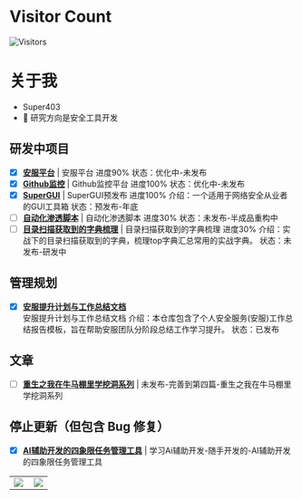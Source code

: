 # Visitor Count
<!-- 访客 -->
<p align="left">
  <img src="https://profile-counter.glitch.me/Super403/count.svg" alt="Visitors">
</p>

# 关于我
- Super403
- 💬  研究方向是安全工具开发

## 研发中项目
- [x] **[安服平台](https://github.com/super403)**  | 安服平台 进度90% 状态：优化中-未发布
- [x] **[Github监控](https://github.com/super403)**  | Github监控平台 进度100% 状态：优化中-未发布
- [x] **[SuperGUI](https://github.com/super403/SuperGUI)**  | SuperGUI预发布 进度100% 介绍：一个适用于网络安全从业者的GUI工具箱 状态：预发布-年底
- [ ] **[自动化渗透脚本](https://github.com/super403)**  | 自动化渗透脚本 进度30% 状态：未发布-半成品重构中
- [ ] **[目录扫描获取到的字典梳理](https://github.com/super403)**  | 目录扫描获取到的字典梳理 进度30% 介绍：实战下的目录扫描获取到的字典，梳理top字典汇总常用的实战字典。 状态：未发布-研发中

## 管理规划
- [x] **[安服提升计划与工作总结文档](https://github.com/Super403/Improvement-Plan)**  
安服提升计划与工作总结文档
介绍：本仓库包含了个人安全服务(安服)工作总结报告模板，旨在帮助安服团队分阶段总结工作学习提升。
状态：已发布
      
## 文章
- [ ] **[重生之我在牛马棚里学挖洞系列](https://github.com/super403)**  | 未发布-完善到第四篇-重生之我在牛马棚里学挖洞系列


## 停止更新（但包含 Bug 修复）
- [x] **[AI辅助开发的四象限任务管理工具](https://github.com/super403/AI-four-quadrant)**  | 学习Ai辅助开发-随手开发的-AI辅助开发的四象限任务管理工具

<table>
    <tr>
        <td >
            <center><img src="https://github-readme-stats.vercel.app/api?username=super403&show_icons=true&hide_border=true&theme=chartreuse-dark" ></center>
        </td>
        <td >
            <center><img src="https://github-profile-summary-cards.vercel.app/api/cards/profile-details?username=super403&theme=github_dark&show_icons=true" align="right" /></center>
        </td>
    </tr>
</table>











